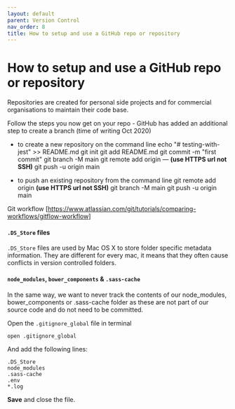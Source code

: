 ```yaml
---
layout: default
parent: Version Control
nav_order: 8
title: How to setup and use a GitHub repo or repository 
---
```


# How to setup and use a GitHub repo or repository 

Repositories are created for personal side projects and for commercial organisations to maintain their code base.

Follow the steps you now get on your repo - GitHub has added an additional step to create a branch (time of writing Oct 2020)

- to create a new repository on the command line
  echo "# testing-with-jest" >> README.md
  git init
  git add README.md
  git commit -m "first commit"
  git branch -M main
  git remote add origin — **(use HTTPS url not SSH)**
  git push -u origin main

- to push an existing repository from the command line
  git remote add origin **(use HTTPS url not SSH)**
  git branch -M main
  git push -u origin main

Git workflow [https://www.atlassian.com/git/tutorials/comparing-workflows/gitflow-workflow]

#### `.DS_Store` files

`.DS_Store` files are used by Mac OS X to store folder specific metadata information. They are different for every mac, it means that they often cause conflicts in version controlled folders.

#### `node_modules`, `bower_components` & `.sass-cache`

In the same way, we want to never track the contents of our node_modules, bower_components or .sass-cache folder as these are not part of our source code and do not need to be committed.

Open the `.gitignore_global` file in terminal

```
open .gitignore_global
```

And add the following lines:

```
.DS_Store
node_modules
.sass-cache
.env
*.log
```

**Save** and close the file.
